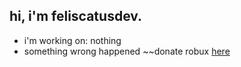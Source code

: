 ## hi, i'm feliscatusdev.
- i'm working on: nothing
- something wrong happened ~~donate robux [here](https://www.roblox.com/games/7451792058/donate)

